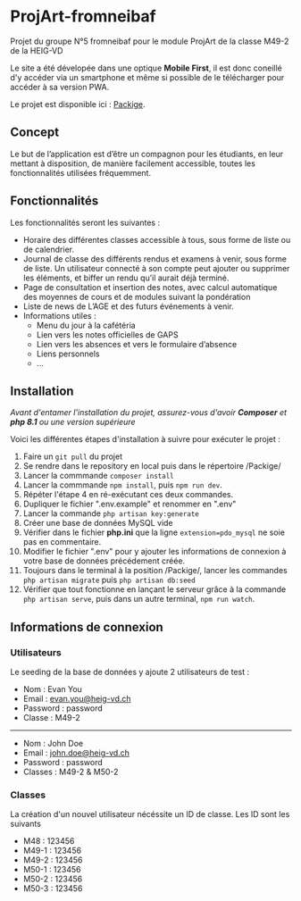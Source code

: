 # ProjArt-fromneibaf
Projet du groupe N°5 fromneibaf pour le module ProjArt de la classe M49-2 de la HEIG-VD

Le site a été dévelopée dans une optique **Mobile First**, il est donc coneillé d'y accéder via un smartphone et même si possible de le télécharger pour accéder à sa version PWA.

Le projet est disponible ici : [Packige](https://fromneibaf-pingouin.heig-vd.ch/).


## Concept
Le but de l’application est d’être un compagnon pour les étudiants, en leur mettant à disposition, de manière facilement accessible, toutes les fonctionnalités utilisées fréquemment.

## Fonctionnalités
Les fonctionnalités seront les suivantes  : 

- Horaire des différentes classes accessible à tous, sous forme de liste ou de calendrier.
- Journal de classe des différents rendus et examens à venir, sous forme de liste. Un utilisateur connecté à son compte peut ajouter ou supprimer les éléments, et biffer un rendu qu’il aurait déjà terminé.
- Page de consultation et insertion des notes, avec calcul automatique des moyennes de cours et de modules suivant la pondération
- Liste de news de L’AGE et des futurs événements à venir.
- Informations utiles :
    - Menu du jour à la cafétéria
    - Lien vers les notes officielles de GAPS
    - Lien vers les absences et vers le formulaire d’absence
    - Liens personnels
    - ...

## Installation
*Avant d'entamer l'installation du projet, assurez-vous d'avoir **Composer** et  **php 8.1** ou une version supérieure*

Voici les différentes étapes d'installation à suivre pour exécuter le projet :
1. Faire un `git pull` du projet
2. Se rendre dans le repository en local puis dans le répertoire /Packige/
3. Lancer la commmande `composer install`
4. Lancer la commmande `npm install`, puis `npm run dev`.
5. Répéter l'étape 4 en ré-exécutant ces deux commandes.
6. Dupliquer le fichier ".env.example" et renommer en ".env"
7. Lancer la commande `php artisan key:generate`
8. Créer une base de données MySQL vide
9. Vérifier dans le fichier **php.ini** que la ligne `extension=pdo_mysql` ne soie pas en commentaire.
10. Modifier le fichier ".env" pour y ajouter les informations de connexion à votre base de données précédement créée.
11. Toujours dans le terminal à la position /Packige/, lancer les commandes `php artisan migrate` puis `php artisan db:seed`
12. Vérifier que tout fonctionne en lançant le serveur grâce à la commande `php artisan serve`, puis dans un autre terminal, `npm run watch`.

## Informations de connexion
### Utilisateurs
Le seeding de la base de données y ajoute 2 utilisateurs de test :
- Nom :         Evan You
- Email :       evan.you@heig-vd.ch
- Password :    password
- Classe :     M49-2
---
- Nom :         John Doe
- Email :       john.doe@heig-vd.ch
- Password :    password
- Classes :     M49-2 & M50-2

### Classes
La création d'un nouvel utilisateur nécéssite un ID de classe.  Les ID sont les suivants
- M48 :       123456
- M49-1 :     123456
- M49-2 :     123456
- M50-1 :     123456
- M50-2 :     123456
- M50-3 :     123456


